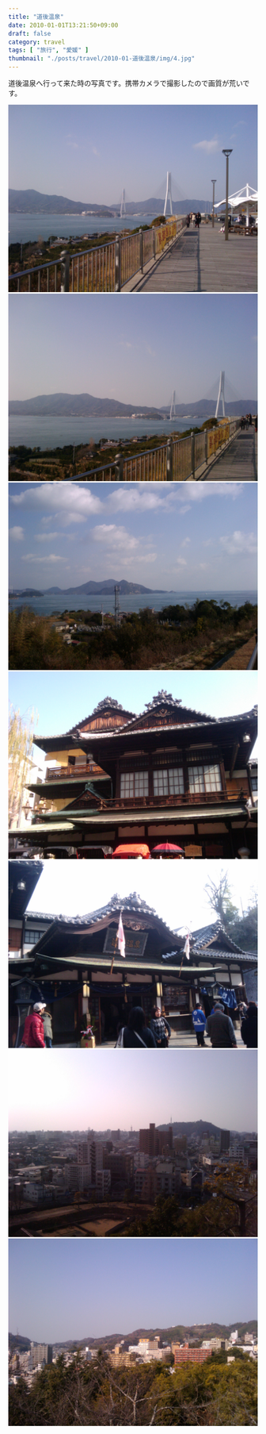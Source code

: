 ```yaml
---
title: "道後温泉"
date: 2010-01-01T13:21:50+09:00
draft: false
category: travel
tags: [ "旅行", "愛媛" ]
thumbnail: "./posts/travel/2010-01-道後温泉/img/4.jpg"
---
```

道後温泉へ行って来た時の写真です。携帯カメラで撮影したので画質が荒いです。  
<!--more-->
![](./img/1.jpg)
![](./img/2.jpg)
![](./img/3.jpg)
![](./img/4.jpg)
![](./img/5.jpg)
![](./img/6.jpg)
![](./img/7.jpg)
